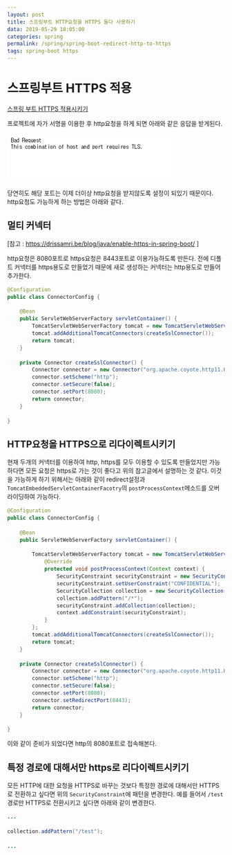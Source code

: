 ```yaml
---
layout: post
title: 스프링부트 HTTP요청을 HTTPS 둘다 사용하기
data: 2019-05-29 18:05:00
categories: spring
permalink: /spring/spring-boot-redirect-http-to-https
tags: spring-boot https
---
```


# 스프링부트 HTTPS 적용

[스프링 부트 HTTPS 적용시키기](https://kimjongmo.github.io/spring/spring-boot-https)

프로젝트에 자가 서명을 이용한 후 http요청을 하게 되면 아래와 같은 응답을 받게된다. 

![](/img/19-05-29/bad_request.PNG)

당연히도 해당 포트는 이제 더이상 http요청을 받지않도록 설정이 되있기 때문이다. http요청도 가능하게 하는 방법은 아래와 같다.

## 멀티 커넥터 

[참고 : <https://drissamri.be/blog/java/enable-https-in-spring-boot/> ]

http요청은 8080포트로 https요청은 8443포트로 이용가능하도록 만든다. 전에 디폴트 커넥터를 https용도로 만들었기 때문에 새로 생성하는 커넥터는 http용도로 만들어 추가한다.

```java
@Configuration
public class ConnectorConfig {

    @Bean
    public ServletWebServerFactory servletContainer() {
        TomcatServletWebServerFactory tomcat = new TomcatServletWebServerFactory();
        tomcat.addAdditionalTomcatConnectors(createSslConnector());
        return tomcat;
    }

    private Connector createSslConnector() {
        Connector connector = new Connector("org.apache.coyote.http11.Http11NioProtocol");
        connector.setScheme("http");
        connector.setSecure(false);
        connector.setPort(8080);
        return connector;
    }

}
```



## HTTP요청을 HTTPS으로 리다이렉트시키기

현재 두개의 커넥터를 이용하여 http, https를 모두 이용할 수 있도록 만들었지만 가능하다면 모든 요청은 https로 가는 것이 좋다고 위의 참고글에서 설명하는 것 같다. 이것을 가능하게 하기 위해서는 아래와 같이 redirect설정과 `TomcatEmbeddedServletContainerFacotry`의 `postProcessContext`메소드를 오버라이딩하여 가능하다.

```java
@Configuration
public class ConnectorConfig {

    @Bean
    public ServletWebServerFactory servletContainer() {

        TomcatServletWebServerFactory tomcat = new TomcatServletWebServerFactory(){
            @Override
            protected void postProcessContext(Context context) {
                SecurityConstraint securityConstraint = new SecurityConstraint();
                securityConstraint.setUserConstraint("CONFIDENTIAL");
                SecurityCollection collection = new SecurityCollection();
                collection.addPattern("/*");
                securityConstraint.addCollection(collection);
                context.addConstraint(securityConstraint);
            }
        };
        tomcat.addAdditionalTomcatConnectors(createSslConnector());
        return tomcat;
    }

    private Connector createSslConnector() {
        Connector connector = new Connector("org.apache.coyote.http11.Http11NioProtocol");
        connector.setScheme("http");
        connector.setSecure(false);
        connector.setPort(8080);
        connector.setRedirectPort(8443);
        return connector;
    }

}
```

이와 같이 준비가 되었다면 http의 8080포트로 접속해본다.



## 특정 경로에 대해서만 https로 리다이렉트시키기

모든 HTTP에 대한 요청을 HTTPS로 바꾸는 것보다 특정한 경로에 대해서만 HTTPS로 전환하고 싶다면 위의 `SecurityConstraint`에 패턴을 변경한다. 예를 들어서 `/test` 경로만 HTTPS로 전환시키고 싶다면 아래와 같이 변경한다.

```java
...

collection.addPattern("/test");

...
```



